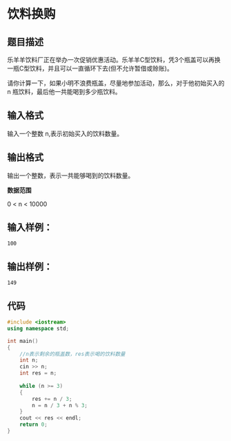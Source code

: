 # 饮料换购
## 题目描述
乐羊羊饮料厂正在举办一次促销优惠活动。乐羊羊C型饮料，凭3个瓶盖可以再换一瓶C型饮料，并且可以一直循环下去(但不允许暂借或赊账)。

请你计算一下，如果小明不浪费瓶盖，尽量地参加活动，那么，对于他初始买入的 n 瓶饮料，最后他一共能喝到多少瓶饮料。

## 输入格式
输入一个整数 n,表示初始买入的饮料数量。

## 输出格式
输出一个整数，表示一共能够喝到的饮料数量。

**数据范围**

0 < n < 10000  

## 输入样例：
```
100
```

## 输出样例：
```
149
```
## 代码
```c++
#include <iostream>
using namespace std;

int main()
{
    //n表示剩余的瓶盖数，res表示喝的饮料数量
    int n;
    cin >> n;
    int res = n;
    
    while (n >= 3)
    {
        res += n / 3;
        n = n / 3 + n % 3;
    }
    cout << res << endl;
    return 0;
}
```
